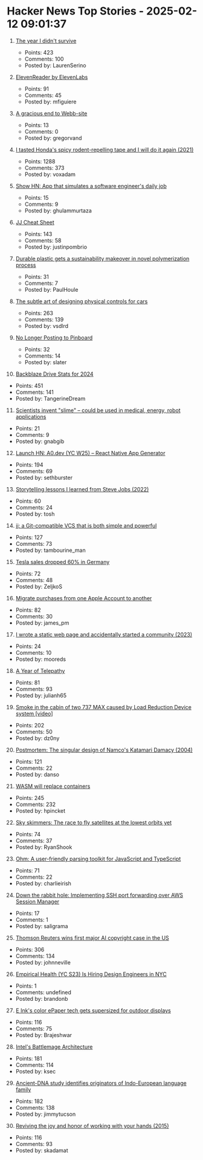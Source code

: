 # Hacker News Top Stories - 2025-02-12 09:01:37

1. [The year I didn't survive](https://bessstillman.substack.com/p/the-year-i-didnt-survive)
   - Points: 423
   - Comments: 100
   - Posted by: LaurenSerino

2. [ElevenReader by ElevenLabs](https://elevenreader.io)
   - Points: 91
   - Comments: 45
   - Posted by: mfiguiere

3. [A gracious end to Webb-site](https://webb-site.com/articles/shutdown.asp)
   - Points: 13
   - Comments: 0
   - Posted by: gregorvand

4. [I tasted Honda's spicy rodent-repelling tape and I will do it again (2021)](https://haterade.substack.com/p/i-tasted-hondas-spicy-rodent-repelling)
   - Points: 1288
   - Comments: 373
   - Posted by: voxadam

5. [Show HN: App that simulates a software engineer's daily job](https://mock-job-mentor.vercel.app/dashboard)
   - Points: 15
   - Comments: 9
   - Posted by: ghulammurtaza

6. [JJ Cheat Sheet](https://justinpombrio.net/2025/02/11/jj-cheat-sheet.html)
   - Points: 143
   - Comments: 58
   - Posted by: justinpombrio

7. [Durable plastic gets a sustainability makeover in novel polymerization process](https://phys.org/news/2025-01-durable-plastic-sustainability-makeover-polymerization.html)
   - Points: 31
   - Comments: 7
   - Posted by: PaulHoule

8. [The subtle art of designing physical controls for cars](https://www.theturnsignalblog.com/the-subtle-art-of-designing-physical-control-for-cars/)
   - Points: 263
   - Comments: 139
   - Posted by: vsdlrd

9. [No Longer Posting to Pinboard](https://www.gyford.com/phil/writing/2025/02/10/no-longer-pinboard/)
   - Points: 32
   - Comments: 14
   - Posted by: slater

10. [Backblaze Drive Stats for 2024](https://www.backblaze.com/blog/backblaze-drive-stats-for-2024/)
   - Points: 451
   - Comments: 141
   - Posted by: TangerineDream

11. [Scientists invent "slime" – could be used in medical, energy, robot applications](https://www.lightsource.ca/public/news/2024-25-q4-jan-march/scientists-invent-slime-that-could-be-used-in-new-medical-green-energy-and-robot-applications.php)
   - Points: 21
   - Comments: 9
   - Posted by: gnabgib

12. [Launch HN: A0.dev (YC W25) – React Native App Generator](undefined)
   - Points: 194
   - Comments: 69
   - Posted by: sethburster

13. [Storytelling lessons I learned from Steve Jobs (2022)](https://www.fastcompany.com/90747313/steve-jobs-lessons-tony-fadell-build-book-excerpt)
   - Points: 60
   - Comments: 24
   - Posted by: tosh

14. [jj: a Git-compatible VCS that is both simple and powerful](https://github.com/jj-vcs/jj)
   - Points: 127
   - Comments: 73
   - Posted by: tambourine_man

15. [Tesla sales dropped 60% in Germany](https://electrek.co/2025/02/05/tesla-sales-dropped-60-in-germany/)
   - Points: 72
   - Comments: 48
   - Posted by: ZeljkoS

16. [Migrate purchases from one Apple Account to another](https://support.apple.com/en-us/117294)
   - Points: 82
   - Comments: 30
   - Posted by: james_pm

17. [I wrote a static web page and accidentally started a community (2023)](https://localfirstweb.dev/blog/2023-05-29-i-wrote-a-static-web-page)
   - Points: 24
   - Comments: 10
   - Posted by: mooreds

18. [A Year of Telepathy](https://neuralink.com/blog/a-year-of-telepathy/)
   - Points: 81
   - Comments: 93
   - Posted by: julianh65

19. [Smoke in the cabin of two 737 MAX caused by Load Reduction Device system [video]](https://www.youtube.com/watch?v=swlVkYVSlIE)
   - Points: 202
   - Comments: 50
   - Posted by: dz0ny

20. [Postmortem: The singular design of Namco's Katamari Damacy (2004)](https://www.gamedeveloper.com/design/postmortem-the-singular-design-of-namco-s-katamari-damacy-2004-)
   - Points: 121
   - Comments: 22
   - Posted by: danso

21. [WASM will replace containers](https://creston.blog/wasm-will-replace-containers/)
   - Points: 245
   - Comments: 232
   - Posted by: hpincket

22. [Sky skimmers: The race to fly satellites at the lowest orbits yet](https://www.bbc.com/future/article/20250207-sky-skimmers-the-race-to-send-satellites-into-very-low-earth-orbits)
   - Points: 74
   - Comments: 37
   - Posted by: RyanShook

23. [Ohm: A user-friendly parsing toolkit for JavaScript and TypeScript](https://ohmjs.org/)
   - Points: 71
   - Comments: 22
   - Posted by: charlieirish

24. [Down the rabbit hole: Implementing SSH port forwarding over AWS Session Manager](https://www.joinformal.com/blog/down-the-rabbit-hole-implementing-ssh-port-forwarding-over-aws-session-manager/)
   - Points: 17
   - Comments: 1
   - Posted by: saligrama

25. [Thomson Reuters wins first major AI copyright case in the US](https://www.wired.com/story/thomson-reuters-ai-copyright-lawsuit/)
   - Points: 306
   - Comments: 134
   - Posted by: johnneville

26. [Empirical Health (YC S23) Is Hiring Design Engineers in NYC](https://www.ycombinator.com/companies/empirical-health/jobs/nZFQWLW-design-engineer)
   - Points: 1
   - Comments: undefined
   - Posted by: brandonb

27. [E Ink's color ePaper tech gets supersized for outdoor displays](https://newatlas.com/technology/e-ink-kaleido-outdoor-3-75-inch-displays/)
   - Points: 116
   - Comments: 75
   - Posted by: Brajeshwar

28. [Intel's Battlemage Architecture](https://chipsandcheese.com/p/intels-battlemage-architecture)
   - Points: 181
   - Comments: 114
   - Posted by: ksec

29. [Ancient-DNA study identifies originators of Indo-European language family](https://hms.harvard.edu/news/ancient-dna-study-identifies-originators-indo-european-language-family)
   - Points: 182
   - Comments: 138
   - Posted by: jimmytucson

30. [Reviving the joy and honor of working with your hands (2015)](https://richmond.com/holmberg-reviving-the-joy-and-honor-of-working-with-your-hands-will-strengthen-our-nation/article_d8130166-855d-53b6-94e1-cb735edcd7cc.html)
   - Points: 116
   - Comments: 93
   - Posted by: skadamat

